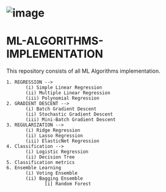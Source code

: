 # ![image](https://user-images.githubusercontent.com/68347036/211991414-10a7e585-d380-47cd-8a1e-ca8c27278f64.png)
# ML-ALGORITHMS-IMPLEMENTATION
This repository consists of all ML Algorithms implementation. 

```
1. REGRESSION -->
       (i) Simple Linear Regression
       (ii) Multiple Linear Regression
       (iii) Polynomial Regression
2. GRADIENT DESCENT -->
       (i) Batch Gradient Descent
       (ii) Stochastic Gradient Descent
       (iii) Mini-Batch Gradient Descent
3. REGULARIZATION -->
       (i) Ridge Regression
       (ii) Lasso Regression
       (iii) ElasticNet Regression
4. Classification -->
       (i) Logistic Regression
       (ii) Decision Tree
5. Classification metrics
6. Ensemble Learning
       (i) Voting Ensemble
       (ii) Bagging Ensemble
              [i] Random Forest
```
